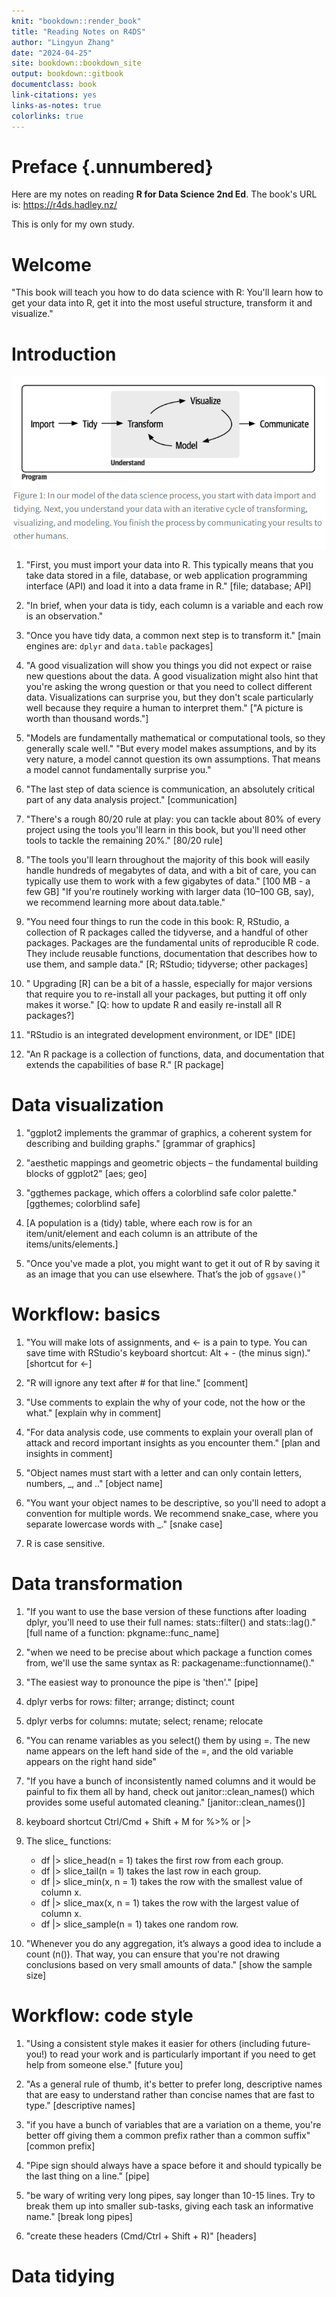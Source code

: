 ```yaml
--- 
knit: "bookdown::render_book"
title: "Reading Notes on R4DS"
author: "Lingyun Zhang"
date: "2024-04-25"
site: bookdown::bookdown_site
output: bookdown::gitbook
documentclass: book
link-citations: yes
links-as-notes: true
colorlinks: true
---
```






# Preface {.unnumbered}

Here are my notes on reading **R for Data Science 2nd Ed**. The book's URL is: https://r4ds.hadley.nz/

This is only for my own study.

# Welcome

"This book will teach you how to do data science with R: You'll learn how to get your data into R, get it into the most useful structure, transform it and visualize."

# Introduction

![](figs/data_science_process.PNG)

1. "First, you must import your data into R. This typically means that you take data stored in a file, database, or web application programming interface (API) and load it into a data frame in R." [file; database; API]

1. "In brief, when your data is tidy, each column is a variable and each row is an observation."

1. "Once you have tidy data, a common next step is to transform it." [main engines are: `dplyr` and `data.table` packages]

1. "A good visualization will show you things you did not expect or raise new questions about the data. A good visualization might also hint that you're asking the wrong question or that you need to collect different data. Visualizations can surprise you, but they don't scale particularly well because they require a human to interpret them." ["A picture is worth than thousand words."]

1. "Models are fundamentally mathematical or computational tools, so they generally scale well." "But every model makes assumptions, and by its very nature, a model cannot question its own assumptions. That means a model cannot fundamentally surprise you."

1. "The last step of data science is communication, an absolutely critical part of any data analysis project." [communication]

1. "There's a rough 80/20 rule at play: you can tackle about 80% of every project using the tools you'll learn in this book, but you'll need other tools to tackle the remaining 20%." [80/20 rule]

1. "The tools you'll learn throughout the majority of this book will easily handle hundreds of megabytes of data, and with a bit of care, you can typically use them to work with a few gigabytes of data." [100 MB - a few GB] "If you're routinely working with larger data (10–100 GB, say), we recommend learning more about data.table."

1. "You need four things to run the code in this book: R, RStudio, a collection of R packages called the tidyverse, and a handful of other packages. Packages are the fundamental units of reproducible R code. They include reusable functions, documentation that describes how to use them, and sample data." [R; RStudio; tidyverse; other packages]

1. " Upgrading [R] can be a bit of a hassle, especially for major versions that require you to re-install all your packages, but putting it off only makes it worse." [Q: how to update R and easily re-install all R packages?]

1. "RStudio is an integrated development environment, or IDE" [IDE]

1. "An R package is a collection of functions, data, and documentation that extends the capabilities of base R." [R package]

# Data visualization

1. "ggplot2 implements the grammar of graphics, a coherent system for describing and building graphs." [grammar of graphics]

1. "aesthetic mappings and geometric objects – the fundamental building blocks of ggplot2" [aes; geo]

1. "ggthemes package, which offers a colorblind safe color palette." [ggthemes; colorblind safe]

1. [A population is a (tidy) table, where each row is for an item/unit/element and each column is an attribute of the items/units/elements.]

1. "Once you've made a plot, you might want to get it out of R by saving it as an image that you can use elsewhere. That’s the job of `ggsave()`"

# Workflow: basics

1. "You will make lots of assignments, and <- is a pain to type. You can save time with RStudio's keyboard shortcut: Alt + - (the minus sign)." [shortcut for <-]

1. "R will ignore any text after # for that line." [comment]

1. "Use comments to explain the why of your code, not the how or the what." [explain why in comment]

1. "For data analysis code, use comments to explain your overall plan of attack and record important insights as you encounter them." [plan and insights in comment]

1. "Object names must start with a letter and can only contain letters, numbers, _, and .." [object name]

1. "You want your object names to be descriptive, so you'll need to adopt a convention for multiple words. We recommend snake_case, where you separate lowercase words with _." [snake case]

1. R is case sensitive.

# Data transformation

1. "If you want to use the base version of these functions after loading dplyr, you'll need to use their full names: stats::filter() and stats::lag()." [full name of a function: pkgname::func_name]

1. "when we need to be precise about which package a function comes from, we'll use the same syntax as R: packagename::functionname()."

1. "The easiest way to pronounce the pipe is 'then'." [pipe]

1. dplyr verbs for rows: filter; arrange; distinct; count

1. dplyr verbs for columns: mutate; select; rename; relocate

1. "You can rename variables as you select() them by using =. The new name appears on the left hand side of the =, and the old variable appears on the right hand side"

1. "If you have a bunch of inconsistently named columns and it would be painful to fix them all by hand, check out janitor::clean_names() which provides some useful automated cleaning." [janitor::clean_names()]

1. keyboard shortcut Ctrl/Cmd + Shift + M for %>% or |>

1. The slice_ functions:

    - df |> slice_head(n = 1) takes the first row from each group.
    - df |> slice_tail(n = 1) takes the last row in each group.
    - df |> slice_min(x, n = 1) takes the row with the smallest value of column x.
    - df |> slice_max(x, n = 1) takes the row with the largest value of column x.
    - df |> slice_sample(n = 1) takes one random row.
    
1. "Whenever you do any aggregation, it’s always a good idea to include a count (n()). That way, you can ensure that you're not drawing conclusions based on very small amounts of data." [show the sample size] 

# Workflow: code style

1. "Using a consistent style makes it easier for others (including future-you!) to read your work and is particularly important if you need to get help from someone else." [future you]

1. "As a general rule of thumb, it's better to prefer long, descriptive names that are easy to understand rather than concise names that are fast to type." [descriptive names]

1. "if you have a bunch of variables that are a variation on a theme, you're better off giving them a common prefix rather than a common suffix" [common prefix]

1. "Pipe sign should always have a space before it and should typically be the last thing on a line." [pipe]

1. "be wary of writing very long pipes, say longer than 10-15 lines. Try to break them up into smaller sub-tasks, giving each task an informative name." [break long pipes]

1. "create these headers (Cmd/Ctrl + Shift + R)" [headers]

# Data tidying






 
